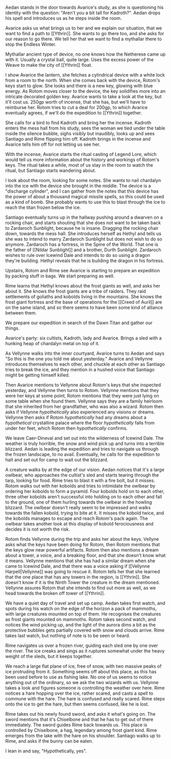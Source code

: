Aedan stands in the door towards Avarice's study, as she is questioning his identity with the question: "Aren't you a bit tall for Kadroth?". Aedan drops his spell and introduces us as he steps inside the room.

Avarice asks us what brings us to her and we explain our situation, that we want to find a path to [[Ythrin]]. She wants to go there too, and she asks for our reason to go there. We tell her that we want to find a mythallar there to stop the Endless Winter.

Mythallar ancient type of device, no one knows how the Netherese came up with it. Usually a crystal ball, quite large. Uses the excess power of the Weave to make the city of [[Ythrin]] float.

I show Avarice the lantern, she fetches a cylindrical device with a white lock from a room to the north. When she comes back with the device, Rotom's keys start to glow. She looks and there is a new key, glowing with blue energy. As Rotom moves closer to the device, the key solidifies more into an intricate decorated golden key. Avarice wants to take a look at the key, but it'll cost us. 250gp worth of incense, that she has, but we'll have to reimburse her. Rotom tries to cut a deal for 200gp, to which Avarice eventually agrees, if we'll do the expedition to [[Ythrin]] together.

She calls for a bird to find Kadroth and bring her the incense. Kadroth enters the mess hall from his study, sees the woman we tied under the table inside the silence bubble, sighs visibly but inaudibly, looks up and sees Santiago and Rime flipping him off. Kadroth brings in the incense and Avarice tells him off for not letting us see her.

With the incense, Avarice starts the ritual casting of Legend Lore, which would tell us more information about the history and workings of Rotom's keys. The ritual takes a while, most of us stay in the room to watch the ritual, but Santiago starts wandering about.

I look about the room, looking for some notes. She wants to nail chardalyn into the ice with the device she brought in the middle. The device is a "discharge cylinder", and I can gather from the notes that this device has the power of about a thousand magical missile spells, so this could be used as a kind of bomb. She probably wants to use this to blast through the ice to reach the titan frozen below the ice.

Santiago eventually turns up in the hallway pushing around a dwarven on a rocking chair, and starts shouting that she does not want to be taken back to Zardaroch Sunblight, because he is insane. Dragging the rocking chair down, towards the mess hall. She introduces herself as Hethyl and tells us she was to intend to marry Zardaroch Sunblight but does not wish to do so anymore. Zardaroch has a fortress, in the Spine of the World. That one is the father of [[Nildar Sunblight]] and a brother, Durth Sunblight. Zardaroch wishes to rule over Icewind Dale and intends to do so using a dragon they're building. Hethyl reveals that he is building the dragon in his fortress.

Upstairs, Rotom and Rime see Avarice is starting to prepare an expedition by packing stuff in bags. We start preparing as well.

Rime learns that Hethyl knows about the frost giants as well, and asks her about it. She knows the frost giants are a tribe of raiders. They raid settlements of goliaths and kobolds living in the mountains. She knows the frost giant fortress and the base of operations for the [[Creed of Auril]] are on the same island, and so there seems to have been some kind of alliance between them.

We prepare our expedition in search of the Dawn Titan and gather our things. 

Avarice's party: six cultists, Kadroth, lady and Avarice. Brings a sled with a hunking heap of chardalyn metal on top of it.

As Vellynne walks into the inner courtyard, Avarice turns to Aedan and says "So this is the one you told me about yesterday." Avarice and Vellynne introduces themselves to each other, and chuckle at each other as Santiago tries to break the ice, and they mention in a hushed voice that Santiago might be getting himself killed.

Then Avarice mentions to Vellynne about Rotom's keys that she inspected yesterday, and Vellynne then turns to Rotom. Vellynne mentions that they were her keys at some point, Rotom mentions that they were just lying on some table when she found them. Vellynne says they are a family heirloom that she inherited from her grandfather, who was also a wizard. Rotom then asks if Vellynne _hypothetically_ also experienced any visions or dreams. Vellynne then asks if Rotom *hypothetically* had any dreams about a *hypothetical* crystalline palace where the floor *hypothetically* falls from under her feet, which Rotom then *hypothetically* confirms.

We leave Caer-Dineval and set out into the wilderness of Icewind Dale. The weather is truly horrible, the snow and wind pick up and turns into a terrible blizzard. Aedan is leading the expedition and tries to navigate us through the frozen landscape, to no avail. Eventually, he calls for the expedition to halt and set out for camp to wait out the blizzard.

A creature walks by at the edge of our vision. Aedan notices that it's a large owlbear, who approaches the cultist's sled and starts tearing through the tarp, looking for food. Rime tries to blast it with a fire bolt, but it misses. Rotom walks out with her kobolds and tries to intimidate the owlbear by ordering her kobolds to form a pyramid. Four kobolds hold on to each other, three other kobolds aren't successful into holding on to each other and fall to the ground, one of them hurling towards the owlbear in the howling blizzard. The owlbear doesn't really seem to be impressed and walks towards the fallen kobold, trying to bite at it. It misses the kobold twice, and the kobolds manages to escape and reach Rotom's pack again. The owlbear takes another look at this display of kobold ferociousness and decides it is not worth the risk.

Rotom finds Vellynne during the trip and asks her about the keys. Vellyne asks what the keys have been doing for Rotom, then Rotom mentions that the keys glow near powerful artifacts. Rotom then also mentions a dream about a tower, a voice, and a breaking floor, and that she doesn't know what it means. Vellynne mentions that she has had a similar dream when she came to Icewind Dale, and that there was a voice asking if [[Vellynne Harpell|Vellynne]] was going to rescue it. Rotom tells her that she learned that the one place that has any towers in the region, is [[Ythrin]]. She doesn't know if it is the Ninth Tower the creature in the dream mentioned. Vellynne assures Rotom that she intends to find out more as well, as we head towards the broken off tower of [[Ythrin]].

We have a quiet day of travel and set up camp. Aedan takes first watch, and spots during his watch on the edge of the horizon a pack of mammoths, with large creatures mounted on top of them. He recognises the creatures as frost giants mounted on mammoths. Rotom takes second watch, and notices the wind picking up, and the light of the aurora dims a bit as the protective bubbles gets partially covered with snow and clouds arrive.
Rime takes last watch, but nothing of note is to be seen or heard.

Rime navigates us over a frozen river, guiding each sled one by one over the river. The ice creaks and sings as it ruptures somewhat under the heavy weight of the sleds, but it keeps together.

We reach a large flat plane of ice, free of snow, with two massive peaks of ice protruding from it. Something seems off about this place, as this has been used before to use as fishing lake. No one of us seems to notice anything out of the ordinary, so we ask the two wizards with us. Vellynne takes a look and figures someone is controlling the weather over here. Rime notices a hare hopping over the ice, rather scared, and casts a spell to commune with the hare. The hare is confused and really scared. Rime steps onto the ice to get the hare, but then seems confused, like he is lost.

Rime takes out his newly found sword, and asks it what's going on. The sword mentions that it's Chiselbone and that he has to get out of there immediately. The sword guides Rime back towards us. This place is controlled by Chiselbone, a hag, legendary among frost giant kind. Rime emerges from the lake with the hare on his shoulder. Santiago walks up to Rime, and asks if the bunny can be eaten.

I lean in and say, "Hypothetically, yes".